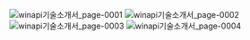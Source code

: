 ![winapi기술소개서_page-0001](https://github.com/leeseungjae97/Intothebreach/assets/61075204/89831a08-621f-4d14-8111-bc23742f29e0)
![winapi기술소개서_page-0002](https://github.com/leeseungjae97/Intothebreach/assets/61075204/f48f427d-5dfb-4f88-8344-e4af7041d083)
![winapi기술소개서_page-0003](https://github.com/leeseungjae97/Intothebreach/assets/61075204/6219e000-0210-41ec-af06-607eb5135fa9)
![winapi기술소개서_page-0004](https://github.com/leeseungjae97/Intothebreach/assets/61075204/73b56d2c-2402-4ce3-9594-fc5a467df4cf)
